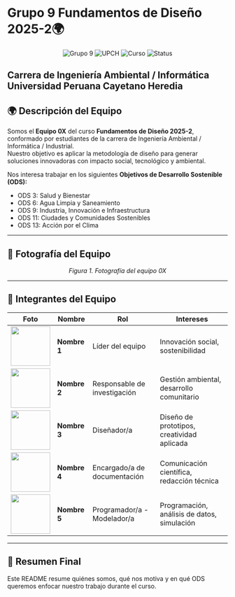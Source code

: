 # Grupo 9 Fundamentos de Diseño 2025-2🌍
<p align="center">
  <img src="https://img.shields.io/badge/Grupo-9-red" alt="Grupo 9">
  <img src="https://img.shields.io/badge/Universidad-UPCH-blue" alt="UPCH">
  <img src="https://img.shields.io/badge/Curso-Fundamentos_de_Diseño-ligth_blue" alt="Curso">
  <img src="https://img.shields.io/badge/Status-En_Desarrollo-orange" alt="Status">
</p>

Carrera de Ingeniería Ambiental / Informática  
**Universidad Peruana Cayetano Heredia**
---

## 🌍 Descripción del Equipo  
Somos el **Equipo 0X** del curso **Fundamentos de Diseño 2025-2**, conformado por estudiantes de la carrera de Ingeniería Ambiental / Informática / Industrial.  
Nuestro objetivo es aplicar la metodología de diseño para generar soluciones innovadoras con impacto social, tecnológico y ambiental.  

Nos interesa trabajar en los siguientes **Objetivos de Desarrollo Sostenible (ODS):**  
- ODS 3: Salud y Bienestar  
- ODS 6: Agua Limpia y Saneamiento  
- ODS 9: Industria, Innovación e Infraestructura  
- ODS 11: Ciudades y Comunidades Sostenibles  
- ODS 13: Acción por el Clima  

---

## 📸 Fotografía del Equipo  
<p align="center">
  <img src=""><br>
  <em>Figura 1. Fotografía del equipo 0X</em>
</p>

---

## 👥 Integrantes del Equipo  

| Foto | Nombre | Rol | Intereses |
|------|--------|-----|-----------|
| <img src="/Recursos/Imágenes/integrante1.png" width="90"/> | **Nombre 1** | Líder del equipo | Innovación social, sostenibilidad |
| <img src="/Recursos/Imágenes/integrante2.png" width="90"/> | **Nombre 2** | Responsable de investigación | Gestión ambiental, desarrollo comunitario |
| <img src="/Recursos/Imágenes/integrante1.png" width="90"/> | **Nombre 3** | Diseñador/a | Diseño de prototipos, creatividad aplicada |
| <img src="/Recursos/Imágenes/integrante2.png" width="90"/> | **Nombre 4** | Encargado/a de documentación | Comunicación científica, redacción técnica |
| <img src="/Recursos/Imágenes/integrante1.png" width="90"/> | **Nombre 5** | Programador/a - Modelador/a | Programación, análisis de datos, simulación |

---

## 📌 Resumen Final  
Este README resume quiénes somos, qué nos motiva y en qué ODS queremos enfocar nuestro trabajo durante el curso.  







